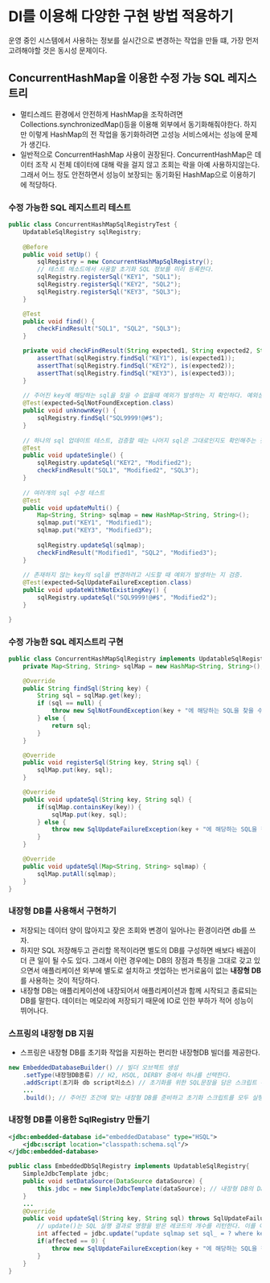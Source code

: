 # DI를 이용해 다양한 구현 방법 적용하기
운영 중인 시스템에서 사용하는 정보를 실시간으로 변경하는 작업을 만들 떄, 가장 먼저 고려해야할 것은 동시성 문제이다.

## ConcurrentHashMap을 이용한 수정 가능 SQL 레지스트리
- 멀티스레드 환경에서 안전하게 HashMap을 조작하려면 Collections.synchronizedMap()등을 이용해 외부에서 동기화해줘야한다. 하지만 이렇게 HashMap의 전 작업을 동기화하려면 고성능 서비스에서는 성능에 문제가 생긴다.
- 일반적으로  ConcurrentHashMap 사용이 권장된다. ConcurrentHashMap은 데이터 조작 시 전체 데이터에 대해 락을 걸지 않고 조회는 락을 아예 사용하지않는다.
 그래서 어느 정도 안전하면서 성능이 보장되는 동기화된 HashMap으로 이용하기에 적당하다.
  
### 수정 가능한 SQL 레지스트리 테스트
```java
public class ConcurrentHashMapSqlRegistryTest {
	UpdatableSqlRegistry sqlRegistry;
	
	@Before
	public void setUp() {
		sqlRegistry = new ConcurrentHashMapSqlRegistry();
		// 테스트 메소드에서 사용할 초기화 SQL 정보를 미리 등록한다.
		sqlRegistry.registerSql("KEY1", "SQL1");
		sqlRegistry.registerSql("KEY2", "SQL2");
		sqlRegistry.registerSql("KEY3", "SQL3");
	}

	@Test
	public void find() {
		checkFindResult("SQL1", "SQL2", "SQL3");
	}

	private void checkFindResult(String expected1, String expected2, String expected3) {
		assertThat(sqlRegistry.findSql("KEY1"), is(expected1));
		assertThat(sqlRegistry.findSql("KEY2"), is(expected2));
		assertThat(sqlRegistry.findSql("KEY3"), is(expected3));
	}
	
	// 주어진 key에 해당하는 sql을 찾을 수 없을때 예외가 발생하는 지 확인하다. 예외상황에 대한 테스트는 빼먹기 쉽기에 항상 의식적으로 넣으려고 노력해야 한다.
	@Test(expected=SqlNotFoundException.class)
	public void unknownKey() {
		sqlRegistry.findSql("SQL9999!@#$");
	}
	
	// 하나의 sql 업데이트 테스트, 검증할 때는 나머지 sql은 그대로인지도 확인해주는 것이 좋다.
	@Test
	public void updateSingle() {
		sqlRegistry.updateSql("KEY2", "Modified2");
		checkFindResult("SQL1", "Modified2", "SQL3");
	}
	
	// 여러개의 sql 수정 테스트
	@Test
	public void updateMulti() {
		Map<String, String> sqlmap = new HashMap<String, String>();
		sqlmap.put("KEY1", "Modified1");
		sqlmap.put("KEY3", "Modified3");
		
		sqlRegistry.updateSql(sqlmap);
		checkFindResult("Modified1", "SQL2", "Modified3");
	}
	
	// 존재하지 않는 key의 sql을 변경하려고 시도할 때 예외가 발생하는 지 검증.
	@Test(expected=SqlUpdateFailureException.class)
	public void updateWithNotExistingKey() {
		sqlRegistry.updateSql("SQL9999!@#$", "Modified2");
	}

}
```

### 수정 가능한 SQL 레지스트리 구현
```java
public class ConcurrentHashMapSqlRegistry implements UpdatableSqlRegistry {
	private Map<String, String> sqlMap = new HashMap<String, String>();

	@Override
	public String findSql(String key) {
		String sql = sqlMap.get(key);
		if (sql == null) {
			throw new SqlNotFoundException(key + "에 해당하는 SQL을 찾을 수 없습니다");
		} else {
			return sql;
		}
	}

	@Override
	public void registerSql(String key, String sql) {
		sqlMap.put(key, sql);
	}

	@Override
	public void updateSql(String key, String sql) {
		if(sqlMap.containsKey(key)) {
			sqlMap.put(key, sql);
		} else {
			throw new SqlUpdateFailureException(key + "에 해당하는 SQL을 찾을 수 없습니다");
		}
	}

	@Override
	public void updateSql(Map<String, String> sqlmap) {
		sqlMap.putAll(sqlmap);
	}
}
```

### 내장형 DB를 사용해서 구현하기
- 저장되는 데이터 양이 많아지고 잦은 조회와 변경이 일어나는 환경이라면 db를 쓰자.
- 하지만 SQL 저장해두고 관리할 목적이라면 별도의 DB를 구성하면 배보다 배꼽이 더 큰 일이 될 수도 있다. 그래서 이런 경우에는 DB의 장점과 특징을 그대로 갖고 있으면서 애플리케이션 외부에 별도로 설치하고 셋업하는 번거로움이 없는 **내장형 DB**를 사용하는 것이 적당하다.
- 내장형 DB는 애플리케이션에 내장되어서 애플리케이션과 함께 시작되고 종료되는 DB를 말한다. 데이터는 메모리에 저장되기 때문에 IO로 인한 부하가 적어 성능이 뛰어나다.

### 스프링의 내장형 DB 지원
- 스프링은 내장형 DB를 초기화 작업을 지원하는 편리한 내장형DB 빌더를 제공한다.
```java
new EmbeddedDatabaseBuilder() // 빌더 오브젝트 생성
    .setType(내장형DB종류) // H2, HSQL, DERBY 중에서 하나를 선택한다.
    .addScript(초기화 db script리소스) // 초기화를 위한 SQL문장을 담은 스크립트 위치를 지정한다. 하나 이상을 지정할 수 있다.
    ...
    .build(); // 주어진 조건에 맞는 내장형 DB를 준비하고 초기화 스크립트를 모두 실행한 뒤에 이에 접근할 수 있는 EmbeddedDatabase를 돌려준다.
```

### 내장형 DB를 이용한 SqlRegistry 만들기
```xml
<jdbc:embedded-database id="embeddedDatabase" type="HSQL">
    <jdbc:script location="classpath:schema.sql"/>
</jdbc:embedded-database>
```

```java
public class EmbeddedDbSqlRegistry implements UpdatableSqlRegistry{
    SimpleJdbcTemplate jdbc;
    public void setDataSource(DataSource dataSource) {
        this.jdbc = new SimpleJdbcTemplate(dataSource); // 내장형 DB의 Datasource를 DI 받는다.
    }
    ...
    @Override
    public void updateSql(String key, String sql) throws SqlUpdateFailureException {
        // update()는 SQL 실행 결과로 영향을 받은 레코드의 개수를 리턴한다. 이를 이용하면 주어진 키(key)를 가진 SQL이 존재했는지를 간단히 확인할 수 있다.
        int affected = jdbc.update("update sqlmap set sql_ = ? where key_ = ?", sql, key);
        if(affected == 0) {
            throw new SqlUpdateFailureException(key + "에 해당하는 SQL을 찾을 수 없습니다.");
        }
    }
}
```


